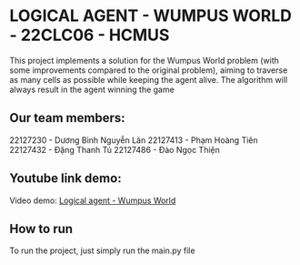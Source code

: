 # LOGICAL AGENT - WUMPUS WORLD - 22CLC06 - HCMUS
This project implements a solution for the Wumpus World problem (with some improvements compared to the original problem), aiming to traverse as many cells as possible while keeping the agent alive. The algorithm will always result in the agent winning the game

## Our team members:
22127230 - Dương Bình Nguyễn Lân
22127413 - Phạm Hoàng Tiên
22127432 - Đặng Thanh Tú
22127486 - Đào Ngọc Thiện

## Youtube link demo:
Video demo: [Logical agent - Wumpus World](https://youtu.be/RvoFM6ZdXrE?si=gltapqsrFyp4KhbE)

## How to run
To run the project, just simply run the main.py file
